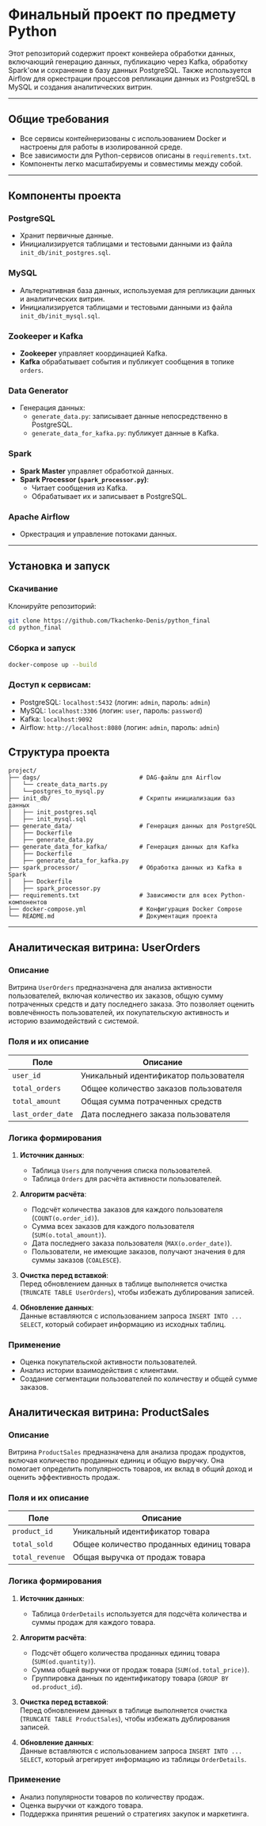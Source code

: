 # Финальный проект по предмету Python

Этот репозиторий содержит проект конвейера обработки данных, включающий генерацию данных, публикацию через Kafka, обработку Spark'ом и сохранение в базу данных PostgreSQL. Также используется Airflow для оркестрации процессов репликации данных из PostgreSQL в MySQL и создания аналитических витрин.

---

## Общие требования

- Все сервисы контейнеризованы с использованием Docker и настроены для работы в изолированной среде.
- Все зависимости для Python-сервисов описаны в `requirements.txt`.
- Компоненты легко масштабируемы и совместимы между собой.

---

## Компоненты проекта

### PostgreSQL
- Хранит первичные данные.
- Инициализируется таблицами и тестовыми данными из файла `init_db/init_postgres.sql`.

### MySQL
- Альтернативная база данных, используемая для репликации данных и аналитических витрин.
- Инициализируется таблицами и тестовыми данными из файла `init_db/init_mysql.sql`.

### Zookeeper и Kafka
- **Zookeeper** управляет координацией Kafka.
- **Kafka** обрабатывает события и публикует сообщения в топике `orders`.

### Data Generator
- Генерация данных:
  - `generate_data.py`: записывает данные непосредственно в PostgreSQL.
  - `generate_data_for_kafka.py`: публикует данные в Kafka.

### Spark
- **Spark Master** управляет обработкой данных.
- **Spark Processor (`spark_processor.py`)**:
  - Читает сообщения из Kafka.
  - Обрабатывает их и записывает в PostgreSQL.

### Apache Airflow
- Оркестрация и управление потоками данных.

---

## Установка и запуск

### Скачивание
Клонируйте репозиторий:

```bash
git clone https://github.com/Tkachenko-Denis/python_final
cd python_final
```
### Сборка и запуск

```bash
docker-compose up --build
```
### Доступ к сервисам:

- PostgreSQL: `localhost:5432` (логин: `admin`, пароль: `admin`)
- MySQL: `localhost:3306` (логин: `user`, пароль: `password`)
- Kafka: `localhost:9092`
- Airflow: `http://localhost:8080` (логин: `admin`, пароль: `admin`)


## Структура проекта

```plaintext
project/
├── dags/                            # DAG-файлы для Airflow
│   └── create_data_marts.py
│   └──postgres_to_mysql.py
├── init_db/                         # Скрипты инициализации баз данных
│   ├── init_postgres.sql
│   ├── init_mysql.sql
├── generate_data/                   # Генерация данных для PostgreSQL
│   ├── Dockerfile
│   ├── generate_data.py
├── generate_data_for_kafka/         # Генерация данных для Kafka
│   ├── Dockerfile
│   ├── generate_data_for_kafka.py
├── spark_processor/                 # Обработка данных из Kafka в Spark
│   ├── Dockerfile
│   ├── spark_processor.py
├── requirements.txt                 # Зависимости для всех Python-компонентов
├── docker-compose.yml               # Конфигурация Docker Compose
└── README.md                        # Документация проекта
```

---

## Аналитическая витрина: UserOrders

### Описание  
Витрина `UserOrders` предназначена для анализа активности пользователей, включая количество их заказов, общую сумму потраченных средств и дату последнего заказа. Это позволяет оценить вовлечённость пользователей, их покупательскую активность и историю взаимодействий с системой.

### Поля и их описание  

| Поле              | Описание                                 |
|-------------------|------------------------------------------|
| `user_id`         | Уникальный идентификатор пользователя    |
| `total_orders`    | Общее количество заказов пользователя    |
| `total_amount`    | Общая сумма потраченных средств          |
| `last_order_date` | Дата последнего заказа пользователя      |

### Логика формирования  

1. **Источник данных**:  
   - Таблица `Users` для получения списка пользователей.
   - Таблица `Orders` для расчёта активности пользователей.

2. **Алгоритм расчёта**:
   - Подсчёт количества заказов для каждого пользователя (`COUNT(o.order_id)`).
   - Сумма всех заказов для каждого пользователя (`SUM(o.total_amount)`).
   - Дата последнего заказа пользователя (`MAX(o.order_date)`).
   - Пользователи, не имеющие заказов, получают значения `0` для суммы заказов (`COALESCE`).

3. **Очистка перед вставкой**:  
   Перед обновлением данных в таблице выполняется очистка (`TRUNCATE TABLE UserOrders`), чтобы избежать дублирования записей.

4. **Обновление данных**:  
   Данные вставляются с использованием запроса `INSERT INTO ... SELECT`, который собирает информацию из исходных таблиц.

### Применение  
- Оценка покупательской активности пользователей.
- Анализ истории взаимодействия с клиентами.
- Создание сегментации пользователей по количеству и общей сумме заказов.

## Аналитическая витрина: ProductSales

### Описание  
Витрина `ProductSales` предназначена для анализа продаж продуктов, включая количество проданных единиц и общую выручку. Она помогает определить популярность товаров, их вклад в общий доход и оценить эффективность продаж.

### Поля и их описание  

| Поле             | Описание                                   |
|------------------|--------------------------------------------|
| `product_id`     | Уникальный идентификатор товара            |
| `total_sold`     | Общее количество проданных единиц товара   |
| `total_revenue`  | Общая выручка от продаж товара             |

### Логика формирования  

1. **Источник данных**:  
   - Таблица `OrderDetails` используется для подсчёта количества и суммы продаж для каждого товара.

2. **Алгоритм расчёта**:
   - Подсчёт общего количества проданных единиц товара (`SUM(od.quantity)`).
   - Сумма общей выручки от продаж товара (`SUM(od.total_price)`).
   - Группировка данных по идентификатору товара (`GROUP BY od.product_id`).

3. **Очистка перед вставкой**:  
   Перед обновлением данных в таблице выполняется очистка (`TRUNCATE TABLE ProductSales`), чтобы избежать дублирования записей.

4. **Обновление данных**:  
   Данные вставляются с использованием запроса `INSERT INTO ... SELECT`, который агрегирует информацию из таблицы `OrderDetails`.

### Применение  
- Анализ популярности товаров по количеству продаж.
- Оценка выручки от каждого товара.
- Поддержка принятия решений о стратегиях закупок и маркетинга.
